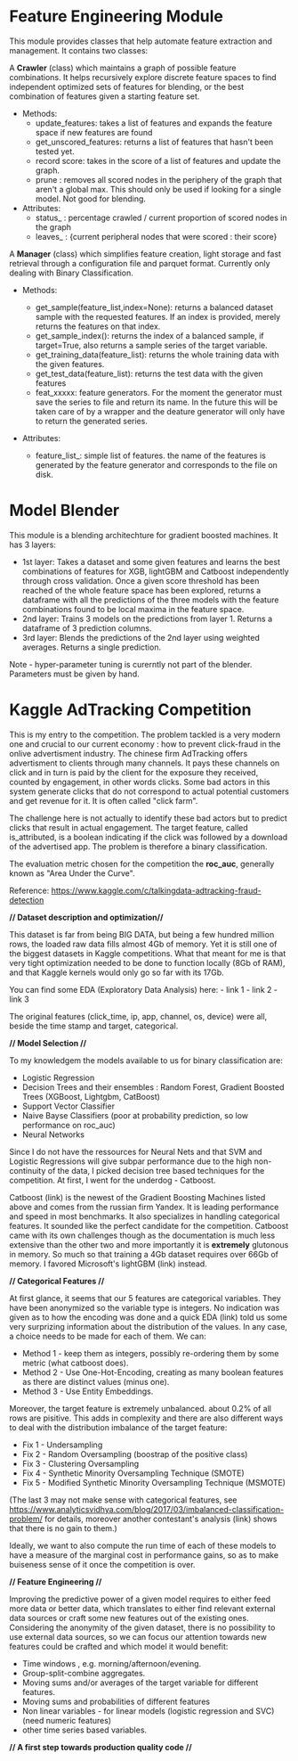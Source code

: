 # Feature Engineering Module

This module provides classes that help automate feature extraction and management. It contains two classes:

A **Crawler** (class) which maintains a graph of possible feature combinations. It helps recursively explore discrete feature spaces to find independent optimized sets of features for blending, or the best combination of features given a starting feature set.

  - Methods:
    - update_features: takes a list of features and expands the feature space if new features are found
    - get_unscored_features: returns a list of features that hasn't been tested yet.
    - record score: takes in the score of a list of features and update the graph.
    - prune : removes all scored nodes in the periphery of the graph that aren't a global max. This should only be used if looking for 
                a single model. Not good for blending.
  - Attributes:
    - status_ : percentage crawled / current proportion of scored nodes in the graph
    - leaves_ : {current peripheral nodes that were scored : their score}

A **Manager** (class) which simplifies feature creation, light storage and fast retrieval through a configuration file and parquet format. Currently only dealing with Binary Classification.
    
  - Methods:
    - get_sample(feature_list,index=None): returns a balanced dataset sample with the requested features. If an index is provided, merely returns the features on that index.
    - get_sample_index(): returns the index of a balanced sample, if target=True, also returns a sample series of the target variable.
    - get_training_data(feature_list): returns the whole training data with the given features.
    - get_test_data(feature_list): returns the test data with the given features
    - feat_xxxxx: feature generators. For the moment the generator must save the series to file and return its name. In the future 
            this will be taken care of by a wrapper and the deature generator will only have to return the generated series.
         
  - Attributes:
    - feature_list_: simple list of features. the name of the features is generated by the feature generator and corresponds to the file on 
            disk.

# Model Blender

This module is a blending architechture for gradient boosted machines. It has 3 layers:
- 1st layer: Takes a dataset and some given features and learns the best combinations of features for XGB, lightGBM and Catboost independently 
  through cross validation. Once a given score threshold has been reached of the whole feature space has been explored, returns a dataframe with all the predictions of the three models with the feature combinations found to be local maxima in the feature space.
- 2nd layer: Trains 3 models on the predictions from layer 1. Returns a dataframe of 3 prediction columns.
- 3rd layer: Blends the predictions of the 2nd layer using weighted averages. Returns a single prediction.

Note - hyper-parameter tuning is curerntly not part of the blender. Parameters must be given by hand.


# Kaggle AdTracking Competition

This is my entry to the competition. The problem tackled is a very modern one and crucial to our current economy : how to prevent click-fraud in the onlive advertisment industry. The chinese firm AdTracking offers advertisment to clients through many channels. It pays these channels on click and in turn is paid by the client for the exposure they received, counted by engagement, in other words clicks. Some bad actors in this system generate clicks that do not correspond to actual potential customers and get revenue for it. It is often called "click farm".

  The challenge here is not actually to identify these bad actors but to predict clicks that result in actual engagement. The target feature, called is_attributed, is a boolean indicating if the click was followed by a download of the advertised app. The problem is therefore a binary classification.

  The evaluation metric chosen for the competition the **roc_auc**, generally known as "Area Under the Curve".

  Reference: https://www.kaggle.com/c/talkingdata-adtracking-fraud-detection

  **// Dataset description and optimization//**

  This dataset is far from being BIG DATA, but being a few hundred million rows, the loaded raw data fills almost 4Gb of memory. Yet it is still one of the biggest datasets in Kaggle competitions. What that meant for me is that very tight optimization needed to be done to function locally (8Gb of RAM), and that Kaggle kernels would only go so far with its 17Gb.

  You can find some EDA (Exploratory Data Analysis) here:
    - link 1
    - link 2
    - link 3

  The original features (click_time, ip, app, channel, os, device) were all, beside the time stamp and target, categorical. 


**// Model Selection //**

To my knowledgem the models available to us for binary classification are:
* Logistic Regression
* Decision Trees and their ensembles : Random Forest, Gradient Boosted Trees (XGBoost, Lightgbm, CatBoost)
* Support Vector Classifier
* Naive Bayse Classifiers (poor at probability prediction, so low performance on roc_auc)
* Neural Networks

Since I do not have the ressources for Neural Nets and that SVM and Logistic Regressions will give subpar performance due to the high non-continuity of the data, I picked decision tree based techniques for the competition. At first, I went for the underdog - Catboost.

Catboost (link) is the newest of the Gradient Boosting Machines listed above and comes from the russian firm Yandex. It is leading performance and speed in most benchmarks. It also specializes in handling categorical features. It sounded like the perfect candidate for the competition. Catboost came with its own challenges though as the documentation is much less extensive than the other two and more importantly it is **extremely** glutonous in memory. So much so that training a 4Gb dataset requires over 66Gb of memory. I favored Microsoft's lightGBM (link) instead.

**// Categorical Features //**

At first glance, it seems that our 5 features are categorical variables. They have been anonymized so the variable type is integers. No indication was given as to how the encoding was done and a quick EDA (link) told us some very surprizing information about the distribution of the values. In any case, a choice needs to be made for each of them. We can:
* Method 1 - keep them as integers, possibly re-ordering them by some metric (what catboost does).
* Method 2 - Use One-Hot-Encoding, creating as many boolean features as there are distinct values (minus one).
* Method 3 - Use Entity Embeddings.

Moreover, the target feature is extremely unbalanced. about 0.2% of all rows are pisitive. This adds in complexity and there are also different ways to deal with the distribution imbalance of the target feature:
* Fix 1 - Undersampling
* Fix 2 - Random Oversampling (boostrap of the positive class)
* Fix 3 - Clustering Oversampling
* Fix 4 - Synthetic Minority Oversampling Technique (SMOTE)
* Fix 5 - Modified Synthetic Minority Oversampling Technique (MSMOTE)

(The last 3 may not make sense with categorical features, see https://www.analyticsvidhya.com/blog/2017/03/imbalanced-classification-problem/ for details, moreover another contestant's analysis (link) shows that there is no gain to them.)

Ideally, we want to also compute the run time of each of these models to have a measure of the marginal cost in performance gains, so as to make buiseness sense of it once the competition is over.

**// Feature Engineering //**

Improving the predictive power of a given model requires to either feed more data or better data, which translates to either find relevant external data sources or craft some new features out of the existing ones. Considering the anonymity of the given dataset, there is no possibility to use external data sources, so we can focus our attention towards new features could be crafted and which model it would benefit:

* Time windows , e.g. morning/afternoon/evening.
* Group-split-combine aggregates.
* Moving sums and/or averages of the target variable for different features.
* Moving sums and probabilities of different features
* Non linear variables - for linear models (logistic regression and SVC) (need numeric features)
* other time series based variables.

**// A first step towards production quality code //**